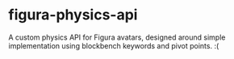 # figura-physics-api
A custom physics API for Figura avatars, designed around simple implementation using blockbench keywords and pivot points. :(
